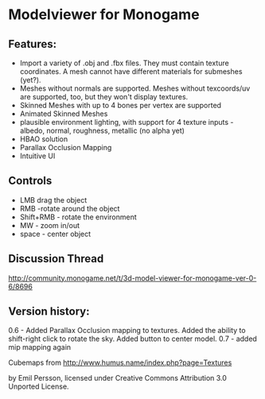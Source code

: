 # Modelviewer for Monogame

## Features:

- Import a variety of .obj and .fbx files. They must contain texture coordinates. A mesh cannot have different materials for submeshes (yet?).
- Meshes without normals are supported. Meshes without texcoords/uv are supported, too, but they won't display textures.
- Skinned Meshes with up to 4 bones per vertex are supported
- Animated Skinned Meshes
- plausible environment lighting, with support for 4 texture inputs - albedo, normal, roughness, metallic (no alpha yet)
- HBAO solution
- Parallax Occlusion Mapping
- Intuitive UI

## Controls

- LMB drag the object
- RMB -rotate around the object
- Shift+RMB - rotate the environment
- MW - zoom in/out
- space - center object


## Discussion Thread
http://community.monogame.net/t/3d-model-viewer-for-monogame-ver-0-6/8696


## Version history:

0.6 - Added Parallax Occlusion mapping to textures. Added the ability to shift-right click to rotate the sky. Added button to center model.
0.7 - added mip mapping again


Cubemaps from
http://www.humus.name/index.php?page=Textures

by Emil Persson, licensed under Creative Commons Attribution 3.0 Unported License.

